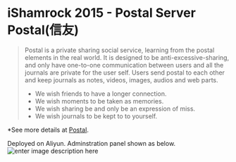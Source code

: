 iShamrock 2015 - Postal Server
Postal(信友)
======
>Postal is a private sharing social service, learning from the postal elements in the real world. It is designed to be anti-excessive-sharing, and only have one-to-one communication between users and all the journals are private for the user self. Users send postal to each other and keep journals as notes, videos, images, audios and web parts.  
>
>- We wish friends to have a longer connection.
>- We wish moments to be taken as memories.
>- We wish sharing be and only be an expression of miss.
>- We wish journals to be kept to to yourself.
>
*See more details at [Postal](https://github.com/iShamrock/Postal).

Deployed on Aliyun. Adminstration panel shown as below.
![enter image description here](https://lh3.googleusercontent.com/-HOwlJ9VVnD0/VR7Iv4FumMI/AAAAAAAABrg/zpLU91HDDcc/s0/1.png "1.png")
